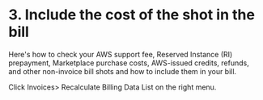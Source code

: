 # 3. Include the cost of the shot in the bill

Here's how to check your AWS support fee, Reserved Instance \(RI\) prepayment, Marketplace purchase costs, AWS-issued credits, refunds, and other non-invoice bill shots and how to include them in your bill.

Click Invoices&gt; Recalculate Billing Data List on the right menu.

